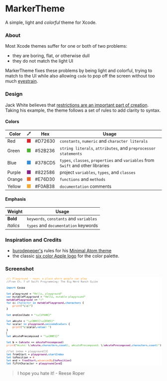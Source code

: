 # MarkerTheme

A simple, light and *colorful* theme for Xcode.

### About
Most Xcode themes suffer for one or both of two problems:
* they are boring, flat, or otherwise dull
* they do not match the light UI

MarkerTheme fixes these problems by being light and colorful, trying to match to the UI while also allowing `code` to pop off the screen without too much [eyestrain](https://justgetflux.com).

### Design

Jack White believes that [restrictions are an important part of creation](https://youtu.be/8iNCQPoYk70).  Taking his example, the theme follows a set of rules to add clarity to syntax.

#### Colors     
     
Color |![eyedropper](https://github.com/MRBeussink/MarkerTheme/blob/master/ImageResouces/eyedropper.png?raw=true)| Hex | Usage
----- | --- | --- | ----- 
Red |![red](https://github.com/MRBeussink/MarkerTheme/blob/master/ImageResouces/colorswab_red.png?raw=true) | #D72630 | `constants`, `numeric` and `character literals`
Green | ![green](https://github.com/MRBeussink/MarkerTheme/blob/master/ImageResouces/colorswab_green.png?raw=true) | #52B236 | `string literals`, `attributes`, and `preprocessor statements`
Blue | ![blue](https://github.com/MRBeussink/MarkerTheme/blob/master/ImageResouces/colorswab_blue.png?raw=true) |#378CD5 | `types`, `classes`, `properties` and `variables` from `Swift` and other libraries
Purple | ![purple](https://github.com/MRBeussink/MarkerTheme/blob/master/ImageResouces/colorswab_purple.png?raw=true) | #822586 | project `variables`, `types`, and `classes`
Orange | ![orange](https://github.com/MRBeussink/MarkerTheme/blob/master/ImageResouces/colorswab_orange.png?raw=true) | #E76D30 | `functions` and `methods`
Yellow | ![yellow](https://github.com/MRBeussink/MarkerTheme/blob/master/ImageResouces/colorswab_yellow.png?raw=true) | #F0AB38 | `documentation` comments

#### Emphasis
Weight | Usage
------ | -----
**Bold** | `keywords`, `constants` and `variables`
*Italics* | `types` and `documentation` keywords

### Inspiration and Credits
* [burodepeper's](https://github.com/burodepeper) rules for his [Minimal Atom theme](https://atom.io/themes/minimal-syntax)
* the classic [six color Apple logo](https://upload.wikimedia.org/wikipedia/commons/thumb/8/84/Apple_Computer_Logo_rainbow.svg/500px-Apple_Computer_Logo_rainbow.svg.png) for the color palette.

### Screenshot
![Screenshot of Playground from Swift Programming: The Big Nerd Ranch Guide, chapter 7](https://github.com/MRBeussink/MarkerTheme/blob/master/ImageResouces/screenshot_02.png?raw=true)

> I hope you hate it!
> \- Reese Roper
